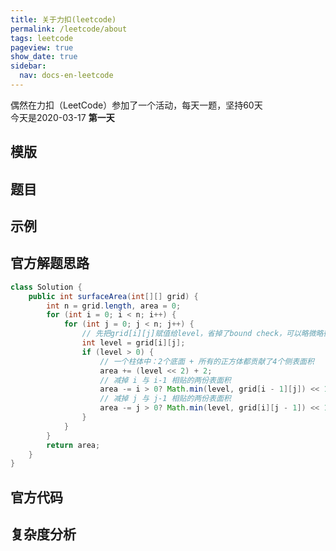 ```yaml
---
title: 关于力扣(leetcode)
permalink: /leetcode/about
tags: leetcode
pageview: true
show_date: true
sidebar:
  nav: docs-en-leetcode
---
```

偶然在力扣（LeetCode）参加了一个活动，每天一题，坚持60天     
今天是2020-03-17 **第一天**

## 模版


## 题目 []()


## 示例


## 官方解题思路
```java
class Solution {
    public int surfaceArea(int[][] grid) {
        int n = grid.length, area = 0;
        for (int i = 0; i < n; i++) {
            for (int j = 0; j < n; j++) {
                // 先把grid[i][j]赋值给level，省掉了bound check，可以略微略微略微优化一下耗时。。。
                int level = grid[i][j];
                if (level > 0) {
                    // 一个柱体中：2个底面 + 所有的正方体都贡献了4个侧表面积
                    area += (level << 2) + 2;
                    // 减掉 i 与 i-1 相贴的两份表面积
                    area -= i > 0? Math.min(level, grid[i - 1][j]) << 1: 0;
                    // 减掉 j 与 j-1 相贴的两份表面积
                    area -= j > 0? Math.min(level, grid[i][j - 1]) << 1: 0;
                }  
            }
        }
        return area;
    }
}

```

## 官方代码

## 复杂度分析
